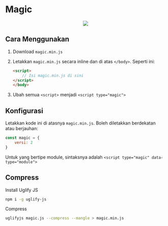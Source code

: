 # Magic

<p align="center">
<img src="https://i.postimg.cc/C5mymjjF/cd37629be2697c4c497ff3c8bcd560af.jpg">
</p>

## Cara Menggunakan

1. Download `magic.min.js`
2. Letakkan `magic.min.js` secara inline dan di atas `</body>`. Seperti ini:

	```html
	<script>
		// Isi magic.min.js di sini
	</script>
	</body>
	```
	
3. Ubah semua `<script>` menjadi `<script type="magic">`

## Konfigurasi

Letakkan kode ini di atasnya `magic.min.js`. Boleh diletakkan berdekatan atau berjauhan:

```javascript
const magic = {
	versi: 2
}
```

Untuk yang bertipe module, sintaksnya adalah `<script type="magic" data-type="module">`

## Compress

Install Uglify JS

```bash
npm i -g uglify-js
```

Compress

```bash
uglifyjs magic.js --compress --mangle > magic.min.js
```
